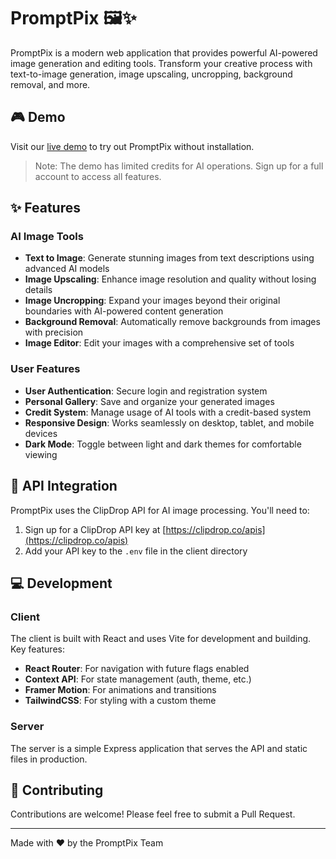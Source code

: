 # PromptPix 🖼️✨

PromptPix is a modern web application that provides powerful AI-powered image generation and editing tools. Transform your creative process with text-to-image generation, image upscaling, uncropping, background removal, and more.

## 🎮 Demo

Visit our [live demo](https://promptpix-demo.vercel.app) to try out PromptPix without installation.

> Note: The demo has limited credits for AI operations. Sign up for a full account to access all features.

## ✨ Features

### AI Image Tools

- **Text to Image**: Generate stunning images from text descriptions using advanced AI models
- **Image Upscaling**: Enhance image resolution and quality without losing details
- **Image Uncropping**: Expand your images beyond their original boundaries with AI-powered content generation
- **Background Removal**: Automatically remove backgrounds from images with precision
- **Image Editor**: Edit your images with a comprehensive set of tools

### User Features

- **User Authentication**: Secure login and registration system
- **Personal Gallery**: Save and organize your generated images
- **Credit System**: Manage usage of AI tools with a credit-based system
- **Responsive Design**: Works seamlessly on desktop, tablet, and mobile devices
- **Dark Mode**: Toggle between light and dark themes for comfortable viewing




## 🔑 API Integration

PromptPix uses the ClipDrop API for AI image processing. You'll need to:

1. Sign up for a ClipDrop API key at [https://clipdrop.co/apis](https://clipdrop.co/apis)
2. Add your API key to the `.env` file in the client directory

## 💻 Development

### Client
The client is built with React and uses Vite for development and building. Key features:

- **React Router**: For navigation with future flags enabled
- **Context API**: For state management (auth, theme, etc.)
- **Framer Motion**: For animations and transitions
- **TailwindCSS**: For styling with a custom theme

### Server
The server is a simple Express application that serves the API and static files in production.


## 🤝 Contributing

Contributions are welcome! Please feel free to submit a Pull Request.

---

Made with ❤️ by the PromptPix Team
